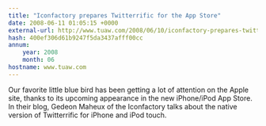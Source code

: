 ```yaml
---
title: "Iconfactory prepares Twitterrific for the App Store"
date: 2008-06-11 01:05:15 +0000
external-url: http://www.tuaw.com/2008/06/10/iconfactory-prepares-twitterrific-for-the-app-store/
hash: 400ef306d61b9247f5da3437afff00cc
annum:
    year: 2008
    month: 06
hostname: www.tuaw.com
---
```


Our favorite little blue bird has been getting a lot of attention on the Apple site, thanks to its upcoming appearance in the new iPhone/iPod App Store. In their blog, Gedeon Maheux of the Iconfactory talks about the native version of Twitterrific for iPhone and iPod touch.
